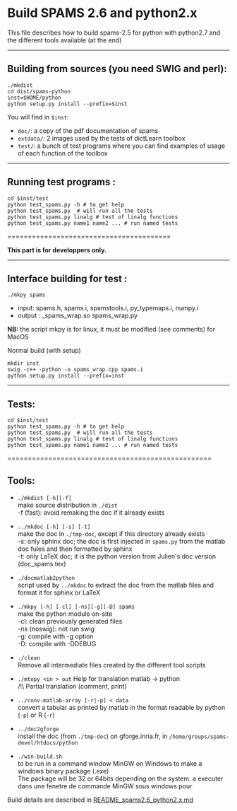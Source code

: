 # Build SPAMS 2.6 and python2.x

This file describes how to build spams-2.5 for python with python2.7 and the different tools available (at the end)

----------------------------------------
## Building from sources (you need SWIG and perl):
```
./mkdist
cd dist/spams-python
inst=$HOME/python
python setup.py install --prefix=$inst
```

You will find in `$inst`:
* `doc/`: a copy of the pdf documentation of spams
* `extdata/`: 2 images used by the tests of dictLearn toolbox
* `test/`: a bunch of test programs where you can find examples of usage of each function of the toolbox

----------------------------------------
## Running test programs :
```
cd $inst/test
python test_spams.py -h # to get help
python test_spams.py  # will run all the tests
python test_spams.py linalg # test of linalg functions
python test_spams.py name1 name2 ... # run named tests
```

========================================

**This part is for developpers only.**

----------------------------------------
## Interface building for test :
```
./mkpy spams
```
* input: spams.h, spams.i, spamstools.i, py_typemaps.i, numpy.i
* output : _spams_wrap.so spams_wrap.py

**NB:** the script mkpy is for linux, it must be modified (see comments) for MacOS

Normal build (with setup)
```
mkdir inst
swig -c++ -python -o spams_wrap.cpp spams.i
python setup.py install --prefix=inst
```

--------------------
## Tests:
```
cd $inst/test
python test_spams.py -h # to get help
python test_spams.py  # will run all the tests
python test_spams.py linalg # test of linalg functions
python test_spams.py name1 name2 ... # run named tests
```

==================================================

## Tools:

* `./mkdist [-h][-f]`<br/>
  make source distribution in `./dist`<br/>
  -f (fast): avoid remaking the doc if it already exists

* `../mkdoc [-h] [-s] [-t]`<br/>
  make the doc in `./tmp-doc`, except if this directory already exists<br/>
  -s: only sphinx doc; the doc is first injected in `spams.py` from the matlab doc fules and then formatted by sphinx<br/>
  -t: only LaTeX doc; it is the python version from Julien's doc version (doc_spams.tex)

* `./docmatlab2python`<br/>
  script used by `../mkdoc` to extract the doc from the matlab files and format it for sphinx or LaTeX

* `./mkpy [-h] [-cl] [-ns][-g][-D] spams`<br/>
  make the python module on-site<br/>
  -cl: clean previously generated files<br/>
  -ns (noswig): not run swig<br/>
  -g: compile with -g option<br/>
  -D: compile with -DDEBUG

* `./clean`<br/>
  Remove all intermediate files created by the different tool scripts

* `./mtopy <in > out`
  Help for translation matlab -> python<br/>
  /!\\ Partial translation (comment, print)

* `../conv-matlab-array [-r|-p] < data`<br/>
  convert a tabular as printed by matlab in the format readable by python (`-p`) or R (`-r`)

* `../doc2gforge`<br/>
  install the doc (from `./tmp-doc`) on gforge.inria.fr, in `/home/groups/spams-devel/htdocs/python`

* `./win-build.sh`<br/>
  to be run in a command window MinGW on Windows to make a windows binary package (.exe)<br/>
  The package will be 32 or 64bits depending on the system.
  a executer dans une fenetre de commande MinGW sous windows pour

Build details are described in [README_spams2.6_python2.x.md](README_spams2.6_python2.x.md)
